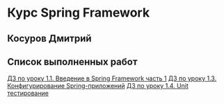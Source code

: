# Курс Spring Framework

## Косуров Дмитрий

## Список выполненных работ
[ДЗ по уроку 1.1. Введение в Spring Framework часть 1](https://github.com/kosurov/2024-11-otus-spring-kosurov/tree/lesson-01-01)
[ДЗ по уроку 1.3. Конфигурирование Spring-приложений](https://github.com/kosurov/2024-11-otus-spring-kosurov/tree/lesson-01-02)
[ДЗ по уроку 1.4. Unit тестирование](https://github.com/kosurov/2024-11-otus-spring-kosurov/tree/lesson-01-04)
